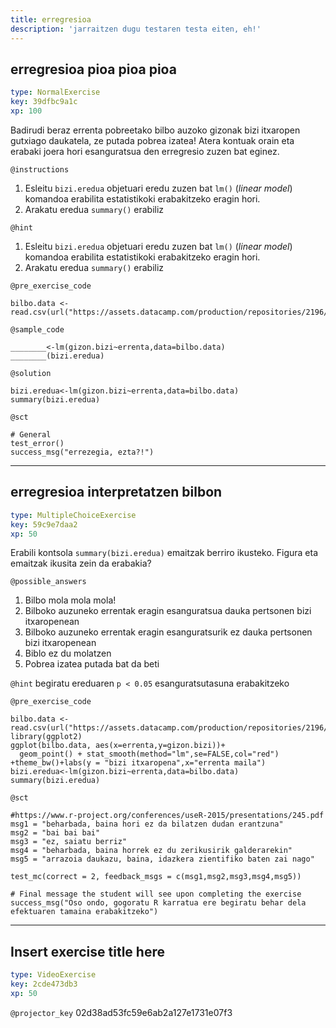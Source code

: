 ```yaml
---
title: erregresioa
description: 'jarraitzen dugu testaren testa eiten, eh!'
---
```


## erregresioa pioa pioa pioa

```yaml
type: NormalExercise
key: 39dfbc9a1c
xp: 100
```

Badirudi beraz errenta pobreetako bilbo auzoko gizonak bizi itxaropen gutxiago daukatela, ze putada pobrea izatea! Atera kontuak orain eta erabaki joera hori esanguratsua den erregresio zuzen bat eginez.

`@instructions`
1. Esleitu `bizi.eredua` objetuari eredu zuzen bat `lm()` (*linear model*) komandoa erabilita estatistikoki erabakitzeko eragin hori.
2. Arakatu eredua `summary()` erabiliz

`@hint`
1. Esleitu `bizi.eredua` objetuari eredu zuzen bat `lm()` (*linear model*) komandoa erabilita estatistikoki erabakitzeko eragin hori.
2. Arakatu eredua `summary()` erabiliz

`@pre_exercise_code`
```{r}
bilbo.data <- read.csv(url("https://assets.datacamp.com/production/repositories/2196/datasets/9dc3ec585e1018a11032ae97a3d6e5f4d0818b8c/bilbo.data.csv"))
```

`@sample_code`
```{r}
________<-lm(gizon.bizi~errenta,data=bilbo.data)
________(bizi.eredua)
```

`@solution`
```{r}
bizi.eredua<-lm(gizon.bizi~errenta,data=bilbo.data)
summary(bizi.eredua)
```

`@sct`
```{r}
# General
test_error()
success_msg("errezegia, ezta?!")
```

---

## erregresioa interpretatzen bilbon

```yaml
type: MultipleChoiceExercise
key: 59c9e7daa2
xp: 50
```

Erabili kontsola `summary(bizi.eredua)` emaitzak berriro ikusteko. Figura eta emaitzak ikusita zein da erabakia?

`@possible_answers`
1. Bilbo mola mola mola!
2. Bilboko auzuneko errentak eragin esanguratsua dauka pertsonen bizi itxaropenean
3. Bilboko auzuneko errentak eragin esanguratsurik ez dauka pertsonen bizi itxaropenean
4. Biblo ez du molatzen
5. Pobrea izatea putada bat da beti

`@hint`
begiratu ereduaren `p < 0.05` esanguratsutasuna erabakitzeko

`@pre_exercise_code`
```{r}
bilbo.data <- read.csv(url("https://assets.datacamp.com/production/repositories/2196/datasets/9dc3ec585e1018a11032ae97a3d6e5f4d0818b8c/bilbo.data.csv"))
library(ggplot2)
ggplot(bilbo.data, aes(x=errenta,y=gizon.bizi))+
  geom_point() + stat_smooth(method="lm",se=FALSE,col="red") +theme_bw()+labs(y = "bizi itxaropena",x="errenta maila")
bizi.eredua<-lm(gizon.bizi~errenta,data=bilbo.data)
summary(bizi.eredua)
```

`@sct`
```{r}
#https://www.r-project.org/conferences/useR-2015/presentations/245.pdf
msg1 = "beharbada, baina hori ez da bilatzen dudan erantzuna"
msg2 = "bai bai bai"
msg3 = "ez, saiatu berriz"
msg4 = "beharbada, baina horrek ez du zerikusirik galderarekin"
msg5 = "arrazoia daukazu, baina, idazkera zientifiko baten zai nago"

test_mc(correct = 2, feedback_msgs = c(msg1,msg2,msg3,msg4,msg5))

# Final message the student will see upon completing the exercise
success_msg("Oso ondo, gogoratu R karratua ere begiratu behar dela efektuaren tamaina erabakitzeko")
```

---

## Insert exercise title here

```yaml
type: VideoExercise
key: 2cde473db3
xp: 50
```

`@projector_key`
02d38ad53fc59e6ab2a127e1731e07f3
